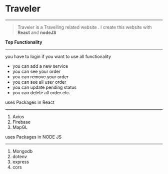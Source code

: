 # Traveler
___
> Traveler is a Travelling related website . I create this website with **React** and **nodeJS**

**Top Functionality**
___
you have to login if you want to use all functionality

* you can add a new service
* you can see your order
* you can remove your order
* you can see all user order
* you can update pending status 
* you can delete all order etc.

uses Packages in React
___
1. Axios
2. Firebase
3. MapGL

uses Packages in NODE JS
___

1. Mongodb
2. dotenv
3. express
4. cors